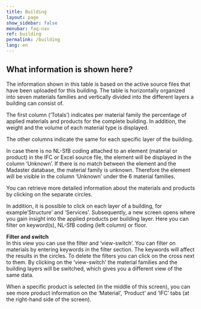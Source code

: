 ```yaml
---
title: Building
layout: page
show_sidebar: false
menubar: faq-nav
ref: building
permalink: /building
lang: en
---
```


## What information is shown here?
The information shown in this table is based on the active source files that have been uploaded for this building. The table is horizontally organized into seven materials families and vertically divided into the different layers a building can consist of.

The first column (‘Totals’) indicates per material family the percentage of applied materials and products for the complete building. In addition, the weight and the volume of each material type is displayed.

The other columns indicate the same for each specific layer of the building.

In case there is no NL-SfB coding attached to an element (material or product) in the IFC or Excel source file, the element will be displayed in the column ‘Unknown’. If there is no match between the element and the Madaster database, the material family is unknown. Therefore the element will be visible in the column ‘Unknown’ under the 6 material families.

You can retrieve more detailed information about the materials and products by clicking on the separate circles.

In addition, it is possible to click on each layer of a building, for example’Structure’ and ‘Services’. Subsequently, a new screen opens where you gain insight into the applied products per building layer. Here you can filter on keyword(s), NL-SfB coding (left column) or floor.

**Filter and switch**  
In this view you can use the filter and ‘view-switch’. You can filter on materials by entering keywords in the filter section. The keywords will affect the results in the circles. To delete the filters you can click on the cross next to them. By clicking on the ‘view-switch’ the material families and the building layers will be switched, which gives you a different view of the same data.

When a specific product is selected (in the middle of this screen), you can see more product information on the ‘Material’, ‘Product’ and ‘IFC’ tabs (at the right-hand side of the screen).